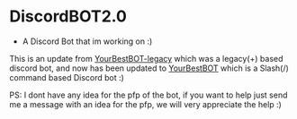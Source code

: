 # DiscordBOT2.0
- A Discord Bot that im working on :)

This is an update from [YourBestBOT-legacy](https://github.com/JustShush/DiscordBOT-legacy) which was a legacy(+) based discord bot, and now has been updated to [YourBestBOT](https://github.com/JustShush/YourBestBOT) which is a Slash(/) command based Discord bot :)

PS: I dont have any idea for the pfp of the bot, if you want to help just send me a message with an idea for the pfp, we will very appreciate the help :)
